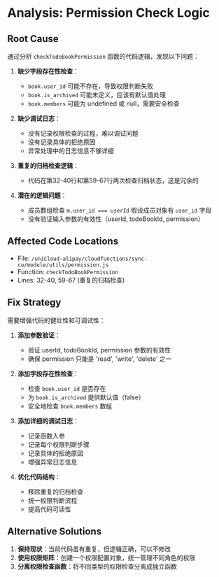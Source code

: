 # Analysis: Permission Check Logic

## Root Cause
通过分析 `checkTodoBookPermission` 函数的代码逻辑，发现以下问题：

1. **缺少字段存在性检查**：
   - `book.user_id` 可能不存在，导致权限判断失败
   - `book.is_archived` 可能未定义，应该有默认值处理
   - `book.members` 可能为 undefined 或 null，需要安全检查

2. **缺少调试日志**：
   - 没有记录权限检查的过程，难以调试问题
   - 没有记录具体的拒绝原因
   - 异常处理中的日志信息不够详细

3. **重复的归档检查逻辑**：
   - 代码在第32-40行和第59-67行两次检查归档状态，这是冗余的

4. **潜在的逻辑问题**：
   - 成员数组检查 `m.user_id === userId` 假设成员对象有 `user_id` 字段
   - 没有验证输入参数的有效性（userId, todoBookId, permission）

## Affected Code Locations
- File: `/uniCloud-alipay/cloudfunctions/sync-co/module/utils/permission.js`
- Function: `checkTodoBookPermission`
- Lines: 32-40, 59-67 (重复的归档检查)

## Fix Strategy
需要增强代码的健壮性和可调试性：

1. **添加参数验证**：
   - 验证 userId, todoBookId, permission 参数的有效性
   - 确保 permission 只能是 'read', 'write', 'delete' 之一

2. **添加字段存在性检查**：
   - 检查 `book.user_id` 是否存在
   - 为 `book.is_archived` 提供默认值（false）
   - 安全地检查 `book.members` 数组

3. **添加详细的调试日志**：
   - 记录函数入参
   - 记录每个权限判断步骤
   - 记录具体的拒绝原因
   - 增强异常日志信息

4. **优化代码结构**：
   - 移除重复的归档检查
   - 统一权限判断流程
   - 提高代码可读性

## Alternative Solutions
1. **保持现状**：当前代码虽有重复，但逻辑正确，可以不修改
2. **使用权限矩阵**：创建一个权限配置对象，统一管理不同角色的权限
3. **分离权限检查函数**：将不同类型的权限检查分离成独立函数
